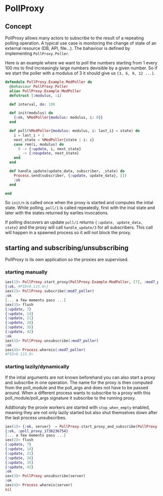 # PollProxy

## Concept

PollProxy allows many actors to subscribe to the result of a repeating polling operation.
A typical use case is monitoring the change of state of an external resource (DB, API, file...).
The bahaviour is defined by implementing `PollProxy.Poller`.

Here is an example where we want to poll the numbers starting from 1 every 100 ms to find increasingly large numbers devisible by a given number. So if we start the poller with a modulus of 3 it should give us `[3, 6, 9, 12 ...]`.

```elixir
defmodule PollProxy.Example.ModPoller do
  @behaviour PollProxy.Poller
  alias PollProxy.Example.ModPoller
  defstruct [:modulus, :i]

  def interval, do: 100

  def init(modulus) do
    {:ok, %ModPoller{modulus: modulus, i: 0}}
  end

  def poll(%ModPoller{modulus: modulus, i: last_i} = state) do
    i = last_i + 1
    next_state = %ModPoller{state | i: i}
    case rem(i, modulus) do
      0 -> {:update, i, next_state}
      _ -> {:noupdate, next_state}
    end
  end

  def handle_update(update_data, subscriber, _state) do
    Process.send(subscriber, {:update, update_data}, [])
    :ok
  end

end
```

So `init/n` is called once when the proxy is started and computes the intial state. While polling, `poll/1` is called repeatedly, first with the inial state and later with the states returned by earlies invocations.

If polling discovers an update `poll/1` returns `{:update, update_data, state}` and the proxy will call `handle_update/3` for all subscribers. This call will happen in a spawned process so it will not block the proxy.

## starting and subscribing/unsubscribing
PollProxy is its own application so the proxies are supervised.

### starting manually

```elixir
iex(1)> PollProxy.start_proxy(PollProxy.Example.ModPoller, [7], :mod7_poller)
{:ok, #PID<0.115.0>}
iex(2)> PollProxy.subscribe(:mod7_poller)
:ok
[... a few moments pass ...]
iex(3)> flush
{:update, 7}
{:update, 14}
{:update, 21}
{:update, 28}
{:update, 35}
{:update, 42}
:ok
iex(3)> PollProxy.unsubscribe(:mod7_poller)
:ok
iex(4)> Process.whereis(:mod7_poller)
#PID<0.115.0>
```
### starting lazily/dynamically

If the intial arguments are not known beforehand you can also start a proxy and subscribe in one operation.
The name for the proxy is then computed from the poll_module and the poll_args and does not have to be passed around. When a different process wants to subscribe to a proxy with this poll_module/poll_args signature it subscribe to the running proxy.

Addtionaly the proxie workers are started with `stop_when_empty` enabled, meaning they are not only lazily started but also shut themselves down after the last process unsubscribes.

```elixir
iex(1)> {:ok, server}  = PollProxy.start_proxy_and_subscribe(PollProxy.Example.ModPoller, [7])
{:ok, :poll_proxy_1736236754}
[... a few moments pass ...]
iex(2)> flush
{:update, 7}
{:update, 14}
{:update, 21}
{:update, 28}
{:update, 35}
{:update, 42}
:ok
iex(3)> PollProxy.unsubscribe(server)
:ok
iex(4)> Process.whereis(server)
nil
```
